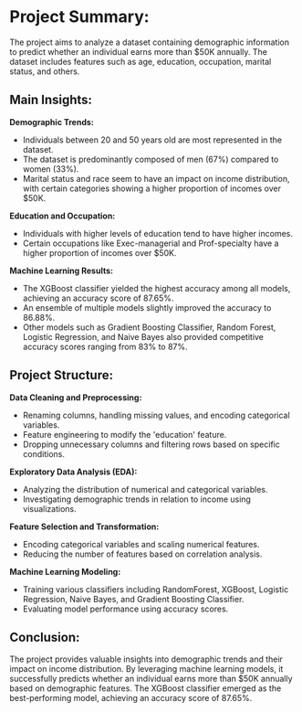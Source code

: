 # Project Summary:

The project aims to analyze a dataset containing demographic information to predict whether an individual earns more than $50K annually. The dataset includes features such as age, education, occupation, marital status, and others.

## Main Insights:

**Demographic Trends:**

- Individuals between 20 and 50 years old are most represented in the dataset.
- The dataset is predominantly composed of men (67%) compared to women (33%).
- Marital status and race seem to have an impact on income distribution, with certain categories showing a higher proportion of incomes over $50K.

**Education and Occupation:**

- Individuals with higher levels of education tend to have higher incomes.
- Certain occupations like Exec-managerial and Prof-specialty have a higher proportion of incomes over $50K.

**Machine Learning Results:**

- The XGBoost classifier yielded the highest accuracy among all models, achieving an accuracy score of 87.65%.
- An ensemble of multiple models slightly improved the accuracy to 86.88%.
- Other models such as Gradient Boosting Classifier, Random Forest, Logistic Regression, and Naive Bayes also provided competitive accuracy scores ranging from 83% to 87%.

## Project Structure:

**Data Cleaning and Preprocessing:**

- Renaming columns, handling missing values, and encoding categorical variables.
- Feature engineering to modify the 'education' feature.
- Dropping unnecessary columns and filtering rows based on specific conditions.

**Exploratory Data Analysis (EDA):**

- Analyzing the distribution of numerical and categorical variables.
- Investigating demographic trends in relation to income using visualizations.

**Feature Selection and Transformation:**

- Encoding categorical variables and scaling numerical features.
- Reducing the number of features based on correlation analysis.

**Machine Learning Modeling:**

- Training various classifiers including RandomForest, XGBoost, Logistic Regression, Naive Bayes, and Gradient Boosting Classifier.
- Evaluating model performance using accuracy scores.

## Conclusion:

The project provides valuable insights into demographic trends and their impact on income distribution. By leveraging machine learning models, it successfully predicts whether an individual earns more than $50K annually based on demographic features. The XGBoost classifier emerged as the best-performing model, achieving an accuracy score of 87.65%.
